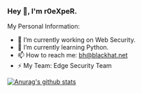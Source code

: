 ### Hey 👋, I'm r0eXpeR.

My Personal Information:

- 🔭 I’m currently working on Web Security.
- 🌱 I’m currently learning Python.
- 📫 How to reach me: bh@blackhat.net
- ⚡ My Team: Edge Security Team

[![Anurag's github stats](https://github-readme-stats.vercel.app/api?username=r0eXpeR)](https://github.com/anuraghazra/github-readme-stats)
